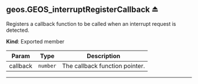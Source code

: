 <a name="exp_module_geos--geos.GEOS_interruptRegisterCallback"></a>

## geos.GEOS\_interruptRegisterCallback ⏏
Registers a callback function to be called when an interrupt request is detected.

**Kind**: Exported member  

| Param | Type | Description |
| --- | --- | --- |
| callback | <code>number</code> | The callback function pointer. |


---
